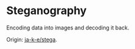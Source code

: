 # Steganography

Encoding data into images and decoding it back.

Origin: [ja-k-e/stega](https://github.com/ja-k-e/stega).
